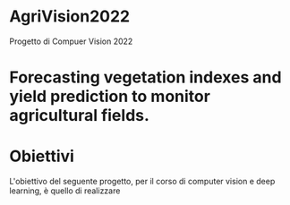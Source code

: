 # AgriVision2022
Progetto di Compuer Vision 2022

# Forecasting vegetation indexes and yield prediction to monitor agricultural fields.

# Obiettivi

L'obiettivo del seguente progetto, per il corso di computer vision e deep learning, è quello di realizzare 
